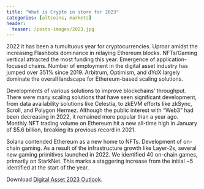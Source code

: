 ```yaml
---
title: "What is Crypto in store for 2023"
categories: [altcoins, markets]
header:
  teaser: /posts-images/2023.jpg
---
```


2022 it has been a tumultuous year for cryptocurrencies. Uproar amidst the increasing Flashbots dominance in relaying Ethereum blocks. NFTs/Gaming vertical attracted the most funding this
year. Emergence of application-focused chains. Number of employment in the digital asset industry has jumped over 351% since 2019. Arbitrum, Optimism, and dYdX largely dominate the
overall landscape for Ethereum-based scaling solutions. 

Developments of various solutions to improve blockchains’ throughput. There were many scaling
solutions that have seen significant development, from data availability solutions like Celestia, to zkEVM efforts like zkSync, Scroll, and Polygon Hermez. Although the public interest with “Web3” had been decreasing in 2022, it remained more popular than a year ago. Monthly NFT trading volume on Ethereum hit a new all-time high in January of $5.6 billion, breaking its
previous record in 2021. 

Solana contended Ethereum as a new home to NFTs. Development of on-chain gaming. As a result of the infrastructure growth like Layer-2s, several new gaming primitives launched in 2022. We identified 40 on-chain games, primarily on StarkNet. This marks a staggering increase from the initial ~5 identified at the start of the year.

Download [Digital Asset 2023 Outlook](/posts-images/Digital-Asset-2023-Outlook.pdf).
